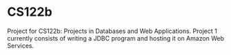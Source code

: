 # CS122b

Project for CS122b: Projects in Databases and Web Applications.
Project 1 currently consists of writing a JDBC program and hosting it on Amazon Web Services.
